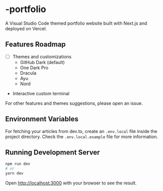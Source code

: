 # -portfolio

A Visual Studio Code themed  portfolio website built with Next.js and deployed on Vercel.



## Features Roadmap

- [ ] Themes and customizations
  -  GitHub Dark (default)
  -  One Dark Pro
  -  Dracula
  -  Ayu
  -  Nord
-  Interactive custom terminal

For other features and themes suggestions, please open an issue.

## Environment Variables

For fetching your articles from dev.to, create an `.env.local` file inside the project directory. Check the `.env.local.example` file for more information.

## Running Development Server

```bash
npm run dev
# or
yarn dev
```

Open [http://localhost:3000](http://localhost:3000) with your browser to see the result.
